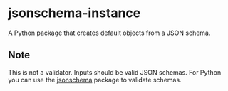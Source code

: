 # jsonschema-instance

A Python package that creates default objects from a JSON schema.

## Note
This is not a validator. Inputs should be valid JSON schemas. For Python you can use the [jsonschema](https://github.com/Julian/jsonschema) package to validate schemas.